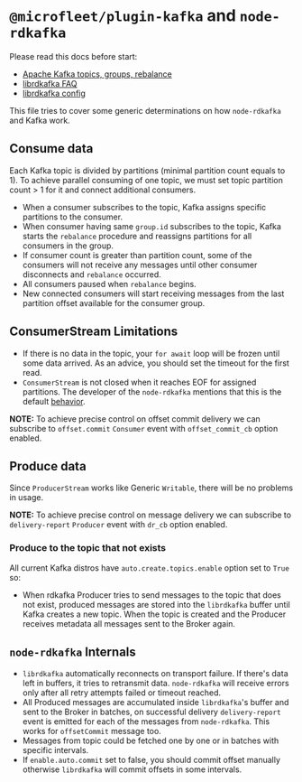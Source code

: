 # `@microfleet/plugin-kafka` and `node-rdkafka`
Please read this docs before start:
* [Apache Kafka topics, groups, rebalance](https://medium.com/streamthoughts/apache-kafka-rebalance-protocol-or-the-magic-behind-your-streams-applications-e94baf68e4f2)
* [librdkafka FAQ](https://github.com/edenhill/librdkafka/wiki/FAQ)
* [librdkafka config](https://github.com/edenhill/librdkafka/blob/v1.2.2/CONFIGURATION.md)

This file tries to cover some generic determinations on how `node-rdkafka` and Kafka work.

## Consume data
Each Kafka topic is divided by partitions (minimal partition count equals to 1).
To achieve parallel consuming of one topic, we must set topic partition count > 1 for it and connect additional consumers.

* When a consumer subscribes to the topic, Kafka assigns specific partitions to the consumer.
* When consumer having same `group.id` subscribes to the topic, Kafka starts the `rebalance` procedure and reassigns partitions for all consumers in the group.
* If consumer count is greater than partition count, some of the consumers will not receive any messages until other consumer disconnects and `rebalance` occurred.
* All consumers paused when `rebalance` begins.
* New connected consumers will start receiving messages from the last partition offset available for the consumer group.

## ConsumerStream Limitations

* If there is no data in the topic, your `for await` loop will be frozen until some data arrived. As an advice, you should set the timeout for the first read.
* `ConsumerStream` is not closed when it reaches EOF for assigned partitions. The developer of the `node-rdkafka` mentions that this is the default [behavior](Blizzard/node-rdkafka#287).

**NOTE:** To achieve precise control on offset commit delivery we can subscribe to `offset.commit` `Consumer` event with `offset_commit_cb` option enabled.

## Produce data
Since `ProducerStream` works like Generic `Writable`, there will be no problems in usage.

**NOTE:** To achieve precise control on message delivery we can subscribe 
to `delivery-report` `Producer` event with `dr_cb` option enabled.

### Produce to the topic that not exists
All current Kafka distros have `auto.create.topics.enable` option set to `True` so:
* When rdkafka Producer tries to send messages to the topic that does not exist, produced messages are stored into the `librdkafka` buffer until Kafka creates a new topic. When the topic is created and the Producer receives metadata all messages sent to the Broker again.

## `node-rdkafka` Internals
* `librdkafka` automatically reconnects on transport failure. If there's data left in buffers, it tries to retransmit data. `node-rdkafka` will receive errors only after all retry attempts failed or timeout reached.
* All Produced messages are accumulated inside `librdkafka`'s buffer and sent to the Broker in batches, on successful delivery `delivery-report` event is emitted for each of the messages from `node-rdkafka`. This works for `offsetCommit` message too.
* Messages from topic could be fetched one by one or in batches with specific intervals.
* If `enable.auto.commit` set to false, you should commit offset manually otherwise `librdkafka` will commit offsets in some intervals.


